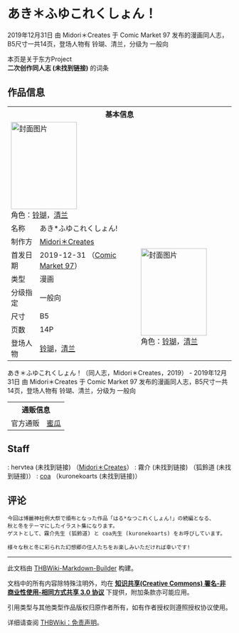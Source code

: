 # あき＊ふゆこれくしょん！

<!-- source html: G:\repos\THBWiki-Markdown-Builder\THBWikiMarkdown\Temp\main\b\b5\ns0%3A%E3%81%82%E3%81%8D%EF%BC%8A%E3%81%B5%E3%82%86%E3%81%93%E3%82%8C%E3%81%8F%E3%81%97%E3%82%87%E3%82%93%EF%BC%81.html -->

2019年12月31日 由 Midori＊Creates 于 Comic Market 97 发布的漫画同人志，B5尺寸一共14页，登场人物有 铃瑚、清兰，分级为 一般向

本页是关于东方Project  
 **二次创作同人志 (未找到链接)** 的词条

## 作品信息

<table><tbody><tr><th colspan="3">基本信息</th></tr><tr><td class="cover-artwork-mobile" colspan="2"><a href="./文件-あき＊ふゆこれくしょん！封面.jpg.md" class="image" title="封面图片"><img alt="封面图片" src="https://upload.thwiki.cc/thumb/c/c0/%E3%81%82%E3%81%8D%EF%BC%8A%E3%81%B5%E3%82%86%E3%81%93%E3%82%8C%E3%81%8F%E3%81%97%E3%82%87%E3%82%93%EF%BC%81%E5%B0%81%E9%9D%A2.jpg/148px-%E3%81%82%E3%81%8D%EF%BC%8A%E3%81%B5%E3%82%86%E3%81%93%E3%82%8C%E3%81%8F%E3%81%97%E3%82%87%E3%82%93%EF%BC%81%E5%B0%81%E9%9D%A2.jpg" decoding="async" loading="lazy" width="148" height="196" srcset="https://upload.thwiki.cc/thumb/c/c0/%E3%81%82%E3%81%8D%EF%BC%8A%E3%81%B5%E3%82%86%E3%81%93%E3%82%8C%E3%81%8F%E3%81%97%E3%82%87%E3%82%93%EF%BC%81%E5%B0%81%E9%9D%A2.jpg/223px-%E3%81%82%E3%81%8D%EF%BC%8A%E3%81%B5%E3%82%86%E3%81%93%E3%82%8C%E3%81%8F%E3%81%97%E3%82%87%E3%82%93%EF%BC%81%E5%B0%81%E9%9D%A2.jpg 1.5x, https://upload.thwiki.cc/thumb/c/c0/%E3%81%82%E3%81%8D%EF%BC%8A%E3%81%B5%E3%82%86%E3%81%93%E3%82%8C%E3%81%8F%E3%81%97%E3%82%87%E3%82%93%EF%BC%81%E5%B0%81%E9%9D%A2.jpg/297px-%E3%81%82%E3%81%8D%EF%BC%8A%E3%81%B5%E3%82%86%E3%81%93%E3%82%8C%E3%81%8F%E3%81%97%E3%82%87%E3%82%93%EF%BC%81%E5%B0%81%E9%9D%A2.jpg 2x" data-file-width="341" data-file-height="450"></a><div class="cover-char">角色：<a href="./铃瑚.md" title="铃瑚">铃瑚</a>，<a href="./清兰.md" title="清兰">清兰</a></div></td>
</tr><tr><td class="label">名称</td><td colspan="2"> あき*ふゆこれくしょん! </td></tr><tr><td class="label">制作方</td><td><a href="./Midori＊Creates.md" title="Midori＊Creates">Midori＊Creates</a></td><td class="cover-artwork" rowspan="7" style="min-width:196px;"><a href="./文件-あき＊ふゆこれくしょん！封面.jpg.md" class="image" title="封面图片"><img alt="封面图片" src="https://upload.thwiki.cc/thumb/c/c0/%E3%81%82%E3%81%8D%EF%BC%8A%E3%81%B5%E3%82%86%E3%81%93%E3%82%8C%E3%81%8F%E3%81%97%E3%82%87%E3%82%93%EF%BC%81%E5%B0%81%E9%9D%A2.jpg/148px-%E3%81%82%E3%81%8D%EF%BC%8A%E3%81%B5%E3%82%86%E3%81%93%E3%82%8C%E3%81%8F%E3%81%97%E3%82%87%E3%82%93%EF%BC%81%E5%B0%81%E9%9D%A2.jpg" decoding="async" loading="lazy" width="148" height="196" srcset="https://upload.thwiki.cc/thumb/c/c0/%E3%81%82%E3%81%8D%EF%BC%8A%E3%81%B5%E3%82%86%E3%81%93%E3%82%8C%E3%81%8F%E3%81%97%E3%82%87%E3%82%93%EF%BC%81%E5%B0%81%E9%9D%A2.jpg/223px-%E3%81%82%E3%81%8D%EF%BC%8A%E3%81%B5%E3%82%86%E3%81%93%E3%82%8C%E3%81%8F%E3%81%97%E3%82%87%E3%82%93%EF%BC%81%E5%B0%81%E9%9D%A2.jpg 1.5x, https://upload.thwiki.cc/thumb/c/c0/%E3%81%82%E3%81%8D%EF%BC%8A%E3%81%B5%E3%82%86%E3%81%93%E3%82%8C%E3%81%8F%E3%81%97%E3%82%87%E3%82%93%EF%BC%81%E5%B0%81%E9%9D%A2.jpg/297px-%E3%81%82%E3%81%8D%EF%BC%8A%E3%81%B5%E3%82%86%E3%81%93%E3%82%8C%E3%81%8F%E3%81%97%E3%82%87%E3%82%93%EF%BC%81%E5%B0%81%E9%9D%A2.jpg 2x" data-file-width="341" data-file-height="450"></a><div class="cover-char">角色：<a href="./铃瑚.md" title="铃瑚">铃瑚</a>，<a href="./清兰.md" title="清兰">清兰</a></div></td>
</tr><tr><td class="label">首发日期</td><td>2019-12-31&#160;（<a href="/展会作品列表?e=Comic+Market%2397">Comic Market 97</a>）</td></tr><tr><td class="label">类型</td><td>漫画</td></tr><tr><td class="label">分级指定</td><td>一般向</td></tr><tr><td class="label">尺寸</td><td>B5</td></tr><tr><td class="label">页数</td><td>14P</td></tr><tr><td class="label">登场人物</td><td><a href="./铃瑚.md" title="铃瑚">铃瑚</a>，<a href="./清兰.md" title="清兰">清兰</a></td></tr></tbody></table>

あき＊ふゆこれくしょん！（同人志，Midori＊Creates，2019） - 2019年12月31日 由 Midori＊Creates 于 Comic Market 97 发布的漫画同人志，B5尺寸一共14页，登场人物有 铃瑚、清兰，分级为 一般向

<table><tbody><tr><th colspan="3">通贩信息</th></tr><tr><td class="label">官方通贩</td><td colspan="2"><a rel="nofollow" class="external text" href="https://www.melonbooks.co.jp/detail/detail.php?product_id=605838">蜜瓜</a></td></tr></tbody></table>



## Staff
: hervtea (未找到链接) （[Midori＊Creates](./Midori＊Creates.md)）
: 霧介 (未找到链接) （狐鈴道 (未找到链接)）
: [coa](./coa.md) （kuronekoarts (未找到链接)）


## 评论
```
今回は博麗神社例大祭で頒布となった作品「はる*なつこれくしょん!」の続編となる、
秋と冬をテーマにしたイラスト集になります。
ゲストとして、霧介先生 (狐鈴道) と coa先生 (kuronekoarts) をお呼びしています。

様々な秋と冬に彩られた幻想郷の住人たちをお楽しみいただければ幸いです! 
```

  
  

  





---

此文档由 [THBWiki-Markdown-Builder](https://github.com/Delsin-Yu/THBWiki-Markdown-Builder) 构建。

文档中的所有内容除特殊注明外，均在 [**知识共享(Creative Commons) 署名-非商业性使用-相同方式共享 3.0 协议**](https://creativecommons.org/licenses/by-sa/3.0/deed.zh-hans) 下提供，附加条款亦可能应用。

引用类型与其他类型作品版权归原作者所有，如有作者授权则遵照授权协议使用。

详细请查阅 [THBWiki：免责声明](https://thbwiki.cc/THBWiki:%E5%85%8D%E8%B4%A3%E5%A3%B0%E6%98%8E)。


